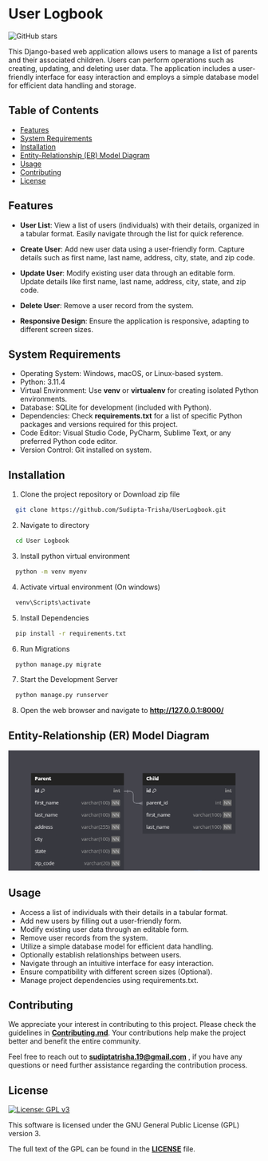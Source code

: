 # User Logbook

![GitHub stars](https://img.shields.io/github/stars/Sudipta-Trisha/User_Logbook) 

This Django-based web application allows users to manage a list of parents and their associated children. Users can perform operations such as creating, updating, and deleting user data. The application includes a user-friendly interface for easy interaction and employs a simple database model for efficient data handling and storage.

## Table of Contents
   * [Features](#features)
   * [System Requirements](#system-requirements)
   * [Installation](#installation)
   * [Entity-Relationship (ER) Model Diagram](#entity-relationship-er-model-diagram)
   * [Usage](#usage)
   * [Contributing](#contributing)
   * [License](#license)

## Features
* <strong>User List</strong>: View a list of users (individuals) with their details, organized in a tabular format. Easily navigate through the list for quick reference.

* <strong>Create User</strong>: Add new user data using a user-friendly form. Capture details such as first name, last name, address, city, state, and zip code.

* <strong>Update User</strong>: Modify existing user data through an editable form. Update details like first name, last name, address, city, state, and zip code.

* <strong>Delete User</strong>: Remove a user record from the system.

* <strong>Responsive Design</strong>: Ensure the application is responsive, adapting to different screen sizes.

## System Requirements
  * Operating System: Windows, macOS, or Linux-based system.
  * Python: 3.11.4
  * Virtual Environment: Use <strong>venv</strong> or <strong>virtualenv</strong> for creating isolated Python environments.
  * Database: SQLite for development (included with Python).
  * Dependencies: Check <strong>requirements.txt</strong> for a list of specific Python packages and versions required for this project.
  * Code Editor: Visual Studio Code, PyCharm, Sublime Text, or any preferred Python code editor.
  * Version Control: Git installed on system.

## Installation

1. Clone the project repository or Download zip file
```bash
  git clone https://github.com/Sudipta-Trisha/UserLogbook.git
```
2. Navigate to directory
```bash
  cd User Logbook
``` 
3. Install python virtual environment
```bash
  python -m venv myenv
```
4. Activate virtual environment (On windows)
```bash
  venv\Scripts\activate
```
5. Install Dependencies
```bash
  pip install -r requirements.txt
```
6. Run Migrations
```bash
  python manage.py migrate
```
7. Start the Development Server
```bash
  python manage.py runserver
```
8. Open the web browser and navigate to **http://127.0.0.1:8000/**
   

## Entity-Relationship (ER) Model Diagram

![ER diagram](https://github.com/Sudipta-Trisha/User_Logbook/blob/main/ER%20Diagram.png)

## Usage
* Access a list of individuals with their details in a tabular format.
* Add new users by filling out a user-friendly form.
* Modify existing user data through an editable form.
* Remove user records from the system.
* Utilize a simple database model for efficient data handling.
* Optionally establish relationships between users.
* Navigate through an intuitive interface for easy interaction.
* Ensure compatibility with different screen sizes (Optional).
* Manage project dependencies using requirements.txt.


## Contributing

We appreciate your interest in contributing to this project. Please check the guidelines in [**Contributing.md**](User-Logbook/CONTRIBUTING.md). Your contributions help make the project better and benefit the entire community.

Feel free to reach out to **sudiptatrisha.19@gmail.com** , if you have any questions or need further assistance regarding the contribution process.

## License

[![License: GPL v3](https://img.shields.io/badge/License-GPLv3-orange.svg)](https://www.gnu.org/licenses/gpl-3.0)

This software is licensed under the GNU General Public License (GPL) version 3.

The full text of the GPL can be found in the [**LICENSE**](LICENSE) file.





